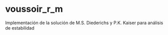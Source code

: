 # voussoir_r_m
Implementación de la solución de M.S. Diederichs y P.K. Kaiser para análisis de estabilidad
